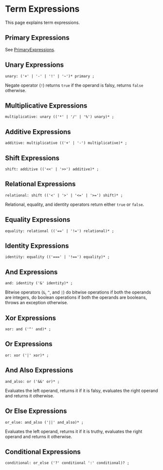 # Term Expressions

This page explains term expressions.

## Primary Expressions

See [PrimaryExpressions](PrimaryExpressions.md).

## Unary Expressions

    unary: ('+' | '-' | '!' | '~')* primary ;

Negate operator (`!`) returns `true` if the operand is falsy, returns `false` otherwise.

## Multiplicative Expressions

    multiplicative: unary (('*' | '/' | '%') unary)* ;

## Additive Expressions

    additive: multiplicative (('+' | '-') multiplicative)* ;

## Shift Expressions

    shift: additive (('<<' | '>>') additive)* ;

## Relational Expressions

    relational: shift (('<' | '>' | '<=' | '>=') shift)* ;

Relational, equality, and identity operators return either `true` or `false`.

## Equality Expressions

    equality: relational (('==' | '!=') relational)* ;

## Identity Expressions

    identity: equality (('===' | '!==') equality)* ;

## And Expressions

    and: identity ('&' identity)* ;

Bitwise operators (`&`, `^`, and `|`) do bitwise operations if both the operands are integers, do boolean operations if both the operands are booleans, throws an exception otherwise.

## Xor Expressions

    xor: and ('^' and)* ;

## Or Expressions

    or: xor ('|' xor)* ;

## And Also Expressions

    and_also: or ('&&' or)* ;

Evaluates the left operand, returns it if it is falsy, evaluates the right operand and returns it otherwise.

## Or Else Expressions

    or_else: and_also ('||' and_also)* ;

Evaluates the left operand, returns it if it is truthy, evaluates the right operand and returns it otherwise.

## Conditional Expressions

    conditional: or_else ('?' conditional ':' conditional)? ;

